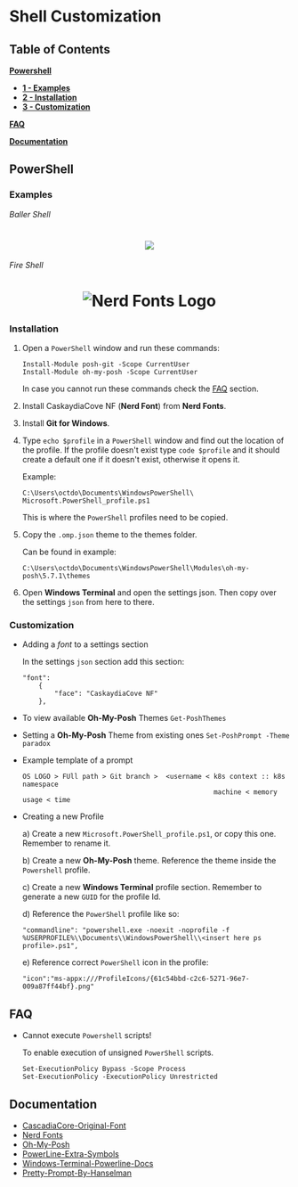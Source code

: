 # Shell Customization

## Table of Contents
[**Powershell**](#PowerShell)
  * [**1 - Examples**](#Examples)
  * [**2 - Installation**](#Installation)
  * [**3 - Customization**](#Customization)

[**FAQ**](#FAQ)

[**Documentation**](#Documentation)

## PowerShell 

### Examples

_Baller Shell_

<h1 align="center">
<img src="images/baller-shell.gif" />
</h1>

_Fire Shell_

<h1 align="center">
<img src="images/fire-shell.png" alt="Nerd Fonts Logo" />
</h1>

### Installation 

1. Open a `PowerShell` window and run these commands:
   
    ```
    Install-Module posh-git -Scope CurrentUser
    Install-Module oh-my-posh -Scope CurrentUser
    ```
    In case you cannot run these commands check the [FAQ](#FAQ) section.

2. Install CaskaydiaCove NF (**Nerd Font**) from **Nerd Fonts**.

3. Install **Git for Windows**.

5. Type `echo $profile` in a `PowerShell` window and find out the location of the
   profile. If the profile doesn't exist type `code $profile` and it should 
   create a default one if it doesn't exist, otherwise it opens it.

    Example: 
    ```
    C:\Users\octdo\Documents\WindowsPowerShell\
    Microsoft.PowerShell_profile.ps1
    ```
    This is where the `PowerShell` profiles need to be copied.

6. Copy the `.omp.json` theme to the themes folder.

   Can be found in example: 
   ```
   C:\Users\octdo\Documents\WindowsPowerShell\Modules\oh-my-posh\5.7.1\themes
   ```

7. Open **Windows Terminal** and open the settings json. Then copy over the settings
   `json` from here to there.
   
### Customization

* Adding a _font_ to a settings section

    In the settings `json` section add this section:

    ```
    "font": 
        {
            "face": "CaskaydiaCove NF"
        },
    ```

* To view available **Oh-My-Posh** Themes
    `Get-PoshThemes`
* Setting a **Oh-My-Posh** Theme from existing ones
    `Set-PoshPrompt -Theme paradox`


* Example template of a prompt
    ```
    OS LOGO > FUll path > Git branch >  <username < k8s context :: k8s namespace
                                                    machine < memory usage < time 
    ```

* Creating a new Profile

    a) Create a new `Microsoft.PowerShell_profile.ps1`, or copy this one. 
    Remember to rename it.

    b) Create a new **Oh-My-Posh** theme. Reference the theme inside the 
    `Powershell` profile.

    c) Create a new **Windows Terminal** profile section. Remember to generate a new `GUID` for the profile Id. 
    
    d) Reference the `PowerShell` profile like so:
    ```
    "commandline": "powershell.exe -noexit -noprofile -f %USERPROFILE%\\Documents\\WindowsPowerShell\\<insert here ps profile>.ps1",
    ```
    e) Reference correct `PowerShell` icon in the profile:
    ```
    "icon":"ms-appx:///ProfileIcons/{61c54bbd-c2c6-5271-96e7-009a87ff44bf}.png"
    ```

## FAQ 


* Cannot execute `Powershell` scripts!

    To enable execution of unsigned `PowerShell` scripts.
    ```
    Set-ExecutionPolicy Bypass -Scope Process
    Set-ExecutionPolicy -ExecutionPolicy Unrestricted
    ```

## Documentation 
* [CascadiaCore-Original-Font](https://github.com/microsoft/cascadia-code "CascadiaCore-Original-Font")
* [Nerd Fonts](https://www.nerdfonts.com/ "Nerd Fonts")
* [Oh-My-Posh](https://ohmyposh.dev/ "Oh-My-Posh")
* [PowerLine-Extra-Symbols](https://github.com/ryanoasis/powerline-extra-symbols "PowerLine-Extra-Symbols")
* [Windows-Terminal-Powerline-Docs](https://docs.microsoft.com/en-us/windows/terminal/tutorials/powerline-setup "Windows-Terminal-Powerline-Docs")
* [Pretty-Prompt-By-Hanselman](https://www.hanselman.com/blog/how-to-make-a-pretty-prompt-in-windows-terminal-with-powerline-nerd-fonts-cascadia-code-wsl-and-ohmyposh "Pretty-Prompt-By-Hanselman")


   






